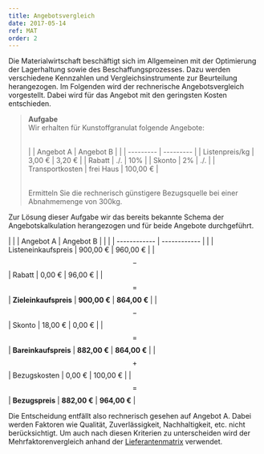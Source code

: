 ```yaml
---
title: Angebotsvergleich
date: 2017-05-14
ref: MAT
order: 2
---
```


Die Materialwirtschaft beschäftigt sich im Allgemeinen mit der Optimierung der Lagerhaltung sowie des Beschaffungsprozesses.
Dazu werden verschiedene Kennzahlen und Vergleichsinstrumente zur Beurteilung herangezogen.
Im Folgenden wird der rechnerische Angebotsvergleich vorgestellt.
Dabei wird für das Angebot mit den geringsten Kosten entschieden.

> **Aufgabe**  
> Wir erhalten für Kunstoffgranulat folgende Angebote:
> <br><br>
>
> |                 | Angebot A | Angebot B |
> |                 | --------- | --------- |
> | Listenpreis/kg  | 3,00 €    | 3,20 €    |
> | Rabatt          | ./.       | 10%       |
> | Skonto          | 2%        | ./.       |
> | Transportkosten | frei Haus | 100,00 €  |
>
> <br>
> Ermitteln Sie die rechnerisch günstigere Bezugsquelle bei einer Abnahmemenge von 300kg.

Zur Lösung dieser Aufgabe wir das bereits bekannte Schema der Angebotskalkulation herangezogen und für beide Angebote durchgeführt.

|       |                       | Angebot A    | Angebot B    |
|       |                       | ------------ | ------------ |
|       | Listeneinkaufspreis   | 900,00 €     | 960,00 €     |
| $$-$$ | Rabatt                | 0,00 €       | 96,00 €      |
| $$=$$ | **Zieleinkaufspreis** | **900,00 €** | **864,00 €** |
| $$-$$ | Skonto                | 18,00 €      | 0,00 €       |
| $$=$$ | **Bareinkaufspreis**  | **882,00 €** | **864,00 €** |
| $$+$$ | Bezugskosten          | 0,00 €       | 100,00 €     |
| $$=$$ | **Bezugspreis**       | **882,00 €** | **964,00 €** |

Die Entscheidung entfällt also rechnerisch gesehen auf Angebot A.
Dabei werden Faktoren wie Qualität, Zuverlässigkeit, Nachhaltigkeit, etc. nicht berücksichtigt.
Um auch nach diesen Kriterien zu unterscheiden wird der Mehrfaktorenvergleich anhand der [Lieferantenmatrix](/abi/bwr/materialwirtschaft/3-lieferantenmatrix/) verwendet.
